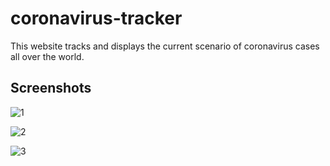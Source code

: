 # coronavirus-tracker

This website tracks and displays the current scenario of coronavirus cases all over the world.

## Screenshots

![1](https://user-images.githubusercontent.com/62230055/124784376-7f929000-df63-11eb-80bb-633f5671cb0c.JPG)

![2](https://user-images.githubusercontent.com/62230055/124784393-85887100-df63-11eb-99d3-9e4ed6d41122.JPG)

![3](https://user-images.githubusercontent.com/62230055/124784408-89b48e80-df63-11eb-9e90-c25fbfd3871d.JPG)

